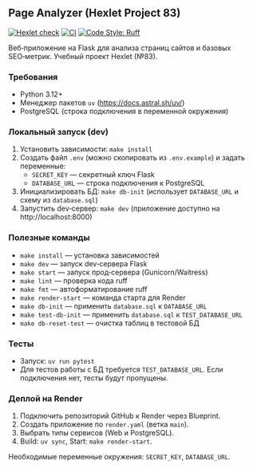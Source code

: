 ## Page Analyzer (Hexlet Project 83)

[![Hexlet check](https://github.com/vlrkors/python-project-83/actions/workflows/hexlet-check.yml/badge.svg)](https://github.com/vlrkors/python-project-83/actions/workflows/hexlet-check.yml)
[![CI](https://github.com/vlrkors/python-project-83/actions/workflows/ci.yml/badge.svg)](https://github.com/vlrkors/python-project-83/actions/workflows/ci.yml)
[![Code Style: Ruff](https://img.shields.io/badge/code%20style-ruff-46a2f1.svg)](https://docs.astral.sh/ruff/)

Веб‑приложение на Flask для анализа страниц сайтов и базовых SEO‑метрик. Учебный проект Hexlet (№83).

### Требования
- Python 3.12+
- Менеджер пакетов `uv` (https://docs.astral.sh/uv/)
- PostgreSQL (строка подключения в переменной окружения)

### Локальный запуск (dev)
1. Установить зависимости: `make install`
2. Создать файл `.env` (можно скопировать из `.env.example`) и задать переменные:
   - `SECRET_KEY` — секретный ключ Flask
   - `DATABASE_URL` — строка подключения к PostgreSQL
3. Инициализировать БД: `make db-init` (использует `DATABASE_URL` и схему из `database.sql`)
4. Запустить dev‑сервер: `make dev` (приложение доступно на http://localhost:8000)

### Полезные команды
- `make install` — установка зависимостей
- `make dev` — запуск dev‑сервера Flask
- `make start` — запуск прод‑сервера (Gunicorn/Waitress)
- `make lint` — проверка кода ruff
- `make fmt` — автоформатирование ruff
- `make render-start` — команда старта для Render
- `make db-init` — применить `database.sql` к `DATABASE_URL`
- `make test-db-init` — применить `database.sql` к `TEST_DATABASE_URL`
- `make db-reset-test` — очистка таблиц в тестовой БД

### Тесты
- Запуск: `uv run pytest`
- Для тестов работы с БД требуется `TEST_DATABASE_URL`. Если подключения нет, тесты будут пропущены.

### Деплой на Render
1. Подключить репозиторий GitHub к Render через Blueprint.
2. Создать приложение по `render.yaml` (ветка `main`).
3. Выбрать типы сервисов (Web и PostgreSQL).
4. Build: `uv sync`, Start: `make render-start`.

Необходимые переменные окружения: `SECRET_KEY`, `DATABASE_URL`.

